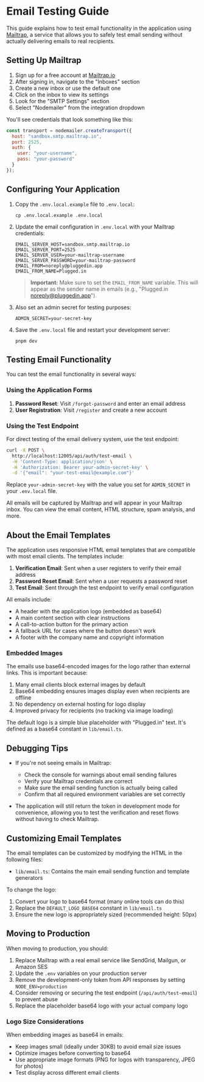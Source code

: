 # Email Testing Guide

This guide explains how to test email functionality in the application using [Mailtrap](https://mailtrap.io), a service that allows you to safely test email sending without actually delivering emails to real recipients.

## Setting Up Mailtrap

1. Sign up for a free account at [Mailtrap.io](https://mailtrap.io)
2. After signing in, navigate to the "Inboxes" section
3. Create a new inbox or use the default one
4. Click on the inbox to view its settings
5. Look for the "SMTP Settings" section
6. Select "Nodemailer" from the integration dropdown

You'll see credentials that look something like this:

```javascript
const transport = nodemailer.createTransport({
  host: "sandbox.smtp.mailtrap.io",
  port: 2525,
  auth: {
    user: "your-username",
    pass: "your-password"
  }
});
```

## Configuring Your Application

1. Copy the `.env.local.example` file to `.env.local`:
   ```
   cp .env.local.example .env.local
   ```

2. Update the email configuration in `.env.local` with your Mailtrap credentials:
   ```
   EMAIL_SERVER_HOST=sandbox.smtp.mailtrap.io
   EMAIL_SERVER_PORT=2525
   EMAIL_SERVER_USER=your-mailtrap-username
   EMAIL_SERVER_PASSWORD=your-mailtrap-password
   EMAIL_FROM=noreply@pluggedin.app
   EMAIL_FROM_NAME=Plugged.in
   ```

   > **Important:** Make sure to set the `EMAIL_FROM_NAME` variable. This will appear as the sender name in emails (e.g., "Plugged.in <noreply@pluggedin.app>").

3. Also set an admin secret for testing purposes:
   ```
   ADMIN_SECRET=your-secret-key
   ```

4. Save the `.env.local` file and restart your development server:
   ```
   pnpm dev
   ```

## Testing Email Functionality

You can test the email functionality in several ways:

### Using the Application Forms

1. **Password Reset**: Visit `/forgot-password` and enter an email address
2. **User Registration**: Visit `/register` and create a new account

### Using the Test Endpoint

For direct testing of the email delivery system, use the test endpoint:

```bash
curl -X POST \
  http://localhost:12005/api/auth/test-email \
  -H 'Content-Type: application/json' \
  -H 'Authorization: Bearer your-admin-secret-key' \
  -d '{"email": "your-test-email@example.com"}'
```

Replace `your-admin-secret-key` with the value you set for `ADMIN_SECRET` in your `.env.local` file.

All emails will be captured by Mailtrap and will appear in your Mailtrap inbox. You can view the email content, HTML structure, spam analysis, and more.

## About the Email Templates

The application uses responsive HTML email templates that are compatible with most email clients. The templates include:

1. **Verification Email**: Sent when a user registers to verify their email address
2. **Password Reset Email**: Sent when a user requests a password reset
3. **Test Email**: Sent through the test endpoint to verify email configuration

All emails include:
- A header with the application logo (embedded as base64)
- A main content section with clear instructions
- A call-to-action button for the primary action
- A fallback URL for cases where the button doesn't work
- A footer with the company name and copyright information

### Embedded Images

The emails use base64-encoded images for the logo rather than external links. This is important because:

1. Many email clients block external images by default
2. Base64 embedding ensures images display even when recipients are offline
3. No dependency on external hosting for logo display
4. Improved privacy for recipients (no tracking via image loading)

The default logo is a simple blue placeholder with "Plugged.in" text. It's defined as a base64 constant in `lib/email.ts`.

## Debugging Tips

- If you're not seeing emails in Mailtrap:
  - Check the console for warnings about email sending failures
  - Verify your Mailtrap credentials are correct
  - Make sure the email sending function is actually being called
  - Confirm that all required environment variables are set correctly

- The application will still return the token in development mode for convenience, allowing you to test the verification and reset flows without having to check Mailtrap.

## Customizing Email Templates

The email templates can be customized by modifying the HTML in the following files:
- `lib/email.ts`: Contains the main email sending function and template generators

To change the logo:
1. Convert your logo to base64 format (many online tools can do this)
2. Replace the `DEFAULT_LOGO_BASE64` constant in `lib/email.ts`
3. Ensure the new logo is appropriately sized (recommended height: 50px)

## Moving to Production

When moving to production, you should:

1. Replace Mailtrap with a real email service like SendGrid, Mailgun, or Amazon SES
2. Update the `.env` variables on your production server
3. Remove the development-only token from API responses by setting `NODE_ENV=production`
4. Consider removing or securing the test endpoint (`/api/auth/test-email`) to prevent abuse
5. Replace the placeholder base64 logo with your actual company logo

### Logo Size Considerations

When embedding images as base64 in emails:
- Keep images small (ideally under 30KB) to avoid email size issues
- Optimize images before converting to base64
- Use appropriate image formats (PNG for logos with transparency, JPEG for photos)
- Test display across different email clients 
